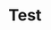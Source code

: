 # Test

```{iframe} https://phet.colorado.edu/sims/html/gravity-and-orbits/latest/gravity-and-orbits_en.html

```